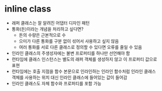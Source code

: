 # inline class
- 래퍼 클래스는 잘 알려진 어댑터 디자인 패턴
- 통화(돈)이라는 개념을 처리하고 싶다면?
  - 돈의 수량은 근본적으로 수
  - 으미가 다른 통화를 구분 없이 섞어서 사용하고 싶지 않음 
  - 여러 통화를 서로 다른 클래스로 정의할 수 있다면 오류를 줄일 수 있음
- 인라인 클래스의 주생성자에는 불변 프로퍼티를 하나만 선언해야 함
- 런타임에 클래스 인스턴스는 별도의 래퍼 객체를 생성하지 않고 이 프로퍼티 값으로 표현
- 런타임에는 호출 지점을 함수 본문으로 인라인하는 인라인 함수처럼 인라인 클래스객체를 사용하는 위치 대신 인라인 클래스에 들어있는 값이 들어감
- 인라인 클래스도 자체 함수와 프로퍼티를 포함 가능